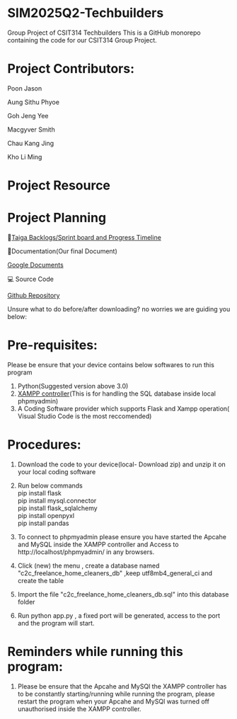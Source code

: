 # SIM2025Q2-Techbuilders
Group Project of CSIT314 Techbuilders
This is a GitHub monorepo containing the code for our CSIT314 Group Project.


# Project Contributors:
Poon Jason


Aung Sithu Phyoe

Goh Jeng Yee

Macgyver Smith

Chau Kang Jing

Kho Li Ming

# Project Resource


# Project Planning



📌[Taiga Backlogs/Sprint board and Progress Timeline](https://tree.taiga.io/project/pj0327-sim2025q2-techbuilders/timeline)

📝Documentation(Our final Document)

[Google Documents](https://docs.google.com/document/d/1g8Iu8pVzcl_8_sMqifEEP0aguCscYYEf_VA_5GLP7UA/edit?tab=t.0)



💻 Source Code

[Github Repository](https://github.com/jajhg/CSIT314---Techbuilders-T05-.git)


Unsure what to do before/after downloading? no worries we are guiding you below:

# Pre-requisites:

Please be ensure that your device contains below softwares to run this program 
1. Python(Suggested version above 3.0)
2. [XAMPP controller](https://www.apachefriends.org/download.html)(This is for handling the SQL database inside local phpmyadmin)
3. A Coding Software provider which supports Flask and Xampp operation( Visual Studio Code is the most reccomended)


# Procedures:

1. Download the code to your device(local- Download zip) and unzip it on your local coding software
2. Run below commands 
<br>pip install flask
<br>pip install mysql.connector
<br>pip install flask_sqlalchemy
<br>pip install openpyxl
<br>pip install pandas

3. To connect to phpmyadmin please ensure you have started the Apcahe and MySQL inside the XAMPP controller and Access to http://localhost/phpmyadmin/ in any browsers. 

4. Click (new) the menu , create a database named "c2c_freelance_home_cleaners_db" ,keep utf8mb4_general_ci	and create the table 

5. Import the file "c2c_freelance_home_cleaners_db.sql" into this database folder


6. Run python app.py , a fixed port will be generated, access to the port and the program will start.

# Reminders while running this program:
1. Please be ensure that the Apcahe and MySQl the XAMPP controller has to be constantly starting/running while running the program, please restart the program when your Apcahe and MySQl was turned off unauthorised inside the XAMPP controller.